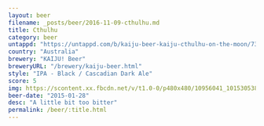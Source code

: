 ```yaml
---
layout: beer
filename: _posts/beer/2016-11-09-cthulhu.md
title: Cthulhu
category: beer
untappd: "https://untappd.com/b/kaiju-beer-kaiju-cthulhu-on-the-moon/737661"
country: "Australia"
brewery: "KAIJU! Beer"
breweryURL: "/brewery/kaiju-beer.html"
style: "IPA - Black / Cascadian Dark Ale"
score: 5
img: https://scontent.xx.fbcdn.net/v/t1.0-0/p480x480/10956041_10153053851963745_7126060138864736213_n.jpg?_nc_cat=109&oh=656265a7c16ed689eb568581684f0a1a&oe=5C49C0D9
beer-date: "2015-01-28"
desc: "A little bit too bitter"
permalink: /beer/:title.html
---
```

